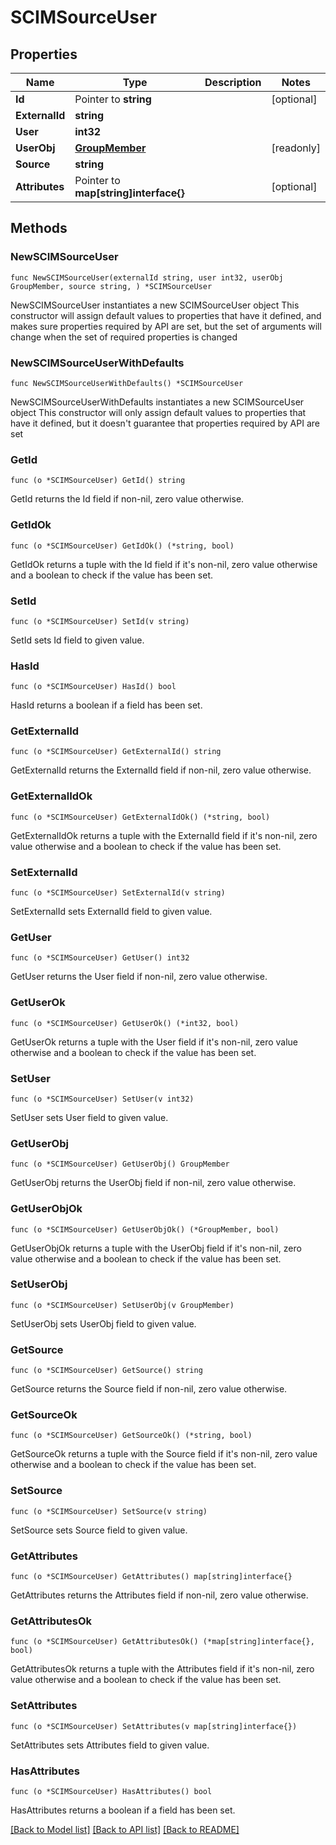 # SCIMSourceUser

## Properties

Name | Type | Description | Notes
------------ | ------------- | ------------- | -------------
**Id** | Pointer to **string** |  | [optional] 
**ExternalId** | **string** |  | 
**User** | **int32** |  | 
**UserObj** | [**GroupMember**](GroupMember.md) |  | [readonly] 
**Source** | **string** |  | 
**Attributes** | Pointer to **map[string]interface{}** |  | [optional] 

## Methods

### NewSCIMSourceUser

`func NewSCIMSourceUser(externalId string, user int32, userObj GroupMember, source string, ) *SCIMSourceUser`

NewSCIMSourceUser instantiates a new SCIMSourceUser object
This constructor will assign default values to properties that have it defined,
and makes sure properties required by API are set, but the set of arguments
will change when the set of required properties is changed

### NewSCIMSourceUserWithDefaults

`func NewSCIMSourceUserWithDefaults() *SCIMSourceUser`

NewSCIMSourceUserWithDefaults instantiates a new SCIMSourceUser object
This constructor will only assign default values to properties that have it defined,
but it doesn't guarantee that properties required by API are set

### GetId

`func (o *SCIMSourceUser) GetId() string`

GetId returns the Id field if non-nil, zero value otherwise.

### GetIdOk

`func (o *SCIMSourceUser) GetIdOk() (*string, bool)`

GetIdOk returns a tuple with the Id field if it's non-nil, zero value otherwise
and a boolean to check if the value has been set.

### SetId

`func (o *SCIMSourceUser) SetId(v string)`

SetId sets Id field to given value.

### HasId

`func (o *SCIMSourceUser) HasId() bool`

HasId returns a boolean if a field has been set.

### GetExternalId

`func (o *SCIMSourceUser) GetExternalId() string`

GetExternalId returns the ExternalId field if non-nil, zero value otherwise.

### GetExternalIdOk

`func (o *SCIMSourceUser) GetExternalIdOk() (*string, bool)`

GetExternalIdOk returns a tuple with the ExternalId field if it's non-nil, zero value otherwise
and a boolean to check if the value has been set.

### SetExternalId

`func (o *SCIMSourceUser) SetExternalId(v string)`

SetExternalId sets ExternalId field to given value.


### GetUser

`func (o *SCIMSourceUser) GetUser() int32`

GetUser returns the User field if non-nil, zero value otherwise.

### GetUserOk

`func (o *SCIMSourceUser) GetUserOk() (*int32, bool)`

GetUserOk returns a tuple with the User field if it's non-nil, zero value otherwise
and a boolean to check if the value has been set.

### SetUser

`func (o *SCIMSourceUser) SetUser(v int32)`

SetUser sets User field to given value.


### GetUserObj

`func (o *SCIMSourceUser) GetUserObj() GroupMember`

GetUserObj returns the UserObj field if non-nil, zero value otherwise.

### GetUserObjOk

`func (o *SCIMSourceUser) GetUserObjOk() (*GroupMember, bool)`

GetUserObjOk returns a tuple with the UserObj field if it's non-nil, zero value otherwise
and a boolean to check if the value has been set.

### SetUserObj

`func (o *SCIMSourceUser) SetUserObj(v GroupMember)`

SetUserObj sets UserObj field to given value.


### GetSource

`func (o *SCIMSourceUser) GetSource() string`

GetSource returns the Source field if non-nil, zero value otherwise.

### GetSourceOk

`func (o *SCIMSourceUser) GetSourceOk() (*string, bool)`

GetSourceOk returns a tuple with the Source field if it's non-nil, zero value otherwise
and a boolean to check if the value has been set.

### SetSource

`func (o *SCIMSourceUser) SetSource(v string)`

SetSource sets Source field to given value.


### GetAttributes

`func (o *SCIMSourceUser) GetAttributes() map[string]interface{}`

GetAttributes returns the Attributes field if non-nil, zero value otherwise.

### GetAttributesOk

`func (o *SCIMSourceUser) GetAttributesOk() (*map[string]interface{}, bool)`

GetAttributesOk returns a tuple with the Attributes field if it's non-nil, zero value otherwise
and a boolean to check if the value has been set.

### SetAttributes

`func (o *SCIMSourceUser) SetAttributes(v map[string]interface{})`

SetAttributes sets Attributes field to given value.

### HasAttributes

`func (o *SCIMSourceUser) HasAttributes() bool`

HasAttributes returns a boolean if a field has been set.


[[Back to Model list]](../README.md#documentation-for-models) [[Back to API list]](../README.md#documentation-for-api-endpoints) [[Back to README]](../README.md)


